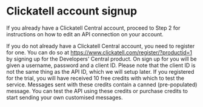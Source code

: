 # Clickatell account signup

If you already have a Clickatell Central account, proceed to Step 2 for instructions on how to edit an API connection on your account.


If you do not already have a Clickatell Central account, you need to register for one. You can do so at https://www.clickatell.com/register/?productid=1 by signing up for the Developers' Central product. On sign up for you will be given a username, password and a client ID. Please note that the client ID is not the same thing as the API ID, which we will setup later. If you registered for the trial, you will have received 10 free credits with which to test the service. Messages sent with these credits contain a canned (pre-populated) message. You can test the API using these credits or purchase credits to start sending your own customised messages.